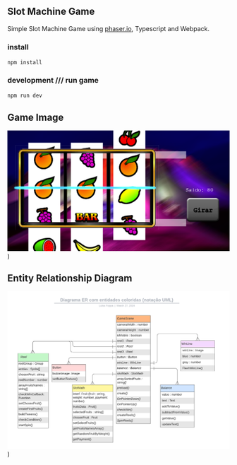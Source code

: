 Slot Machine Game
---

Simple Slot Machine Game using [phaser.io](https://phaser.io), Typescript and Webpack.

### install
```
npm install
```
### development /// run game
```
npm run dev
```
## Game Image
![Image of Game](https://github.com/Luisaarf/SlotMachine_Game/blob/main/assets/screengame.png))

## Entity Relationship Diagram
![ER Diagram](https://github.com/Luisaarf/SlotMachine_Game/blob/main/assets/diagram.png))

